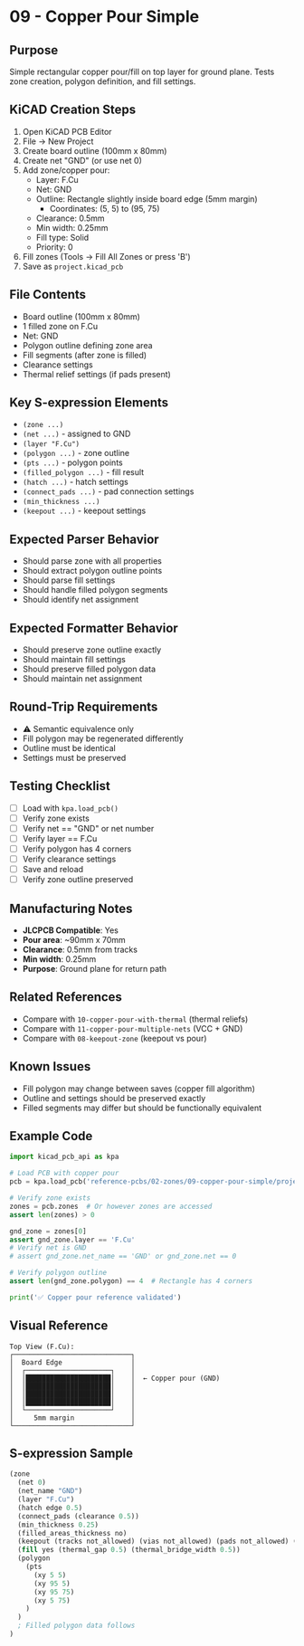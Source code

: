 # 09 - Copper Pour Simple

## Purpose
Simple rectangular copper pour/fill on top layer for ground plane. Tests zone creation, polygon definition, and fill settings.

## KiCAD Creation Steps
1. Open KiCAD PCB Editor
2. File → New Project
3. Create board outline (100mm x 80mm)
4. Create net "GND" (or use net 0)
5. Add zone/copper pour:
   - Layer: F.Cu
   - Net: GND
   - Outline: Rectangle slightly inside board edge (5mm margin)
     - Coordinates: (5, 5) to (95, 75)
   - Clearance: 0.5mm
   - Min width: 0.25mm
   - Fill type: Solid
   - Priority: 0
6. Fill zones (Tools → Fill All Zones or press 'B')
7. Save as `project.kicad_pcb`

## File Contents
- Board outline (100mm x 80mm)
- 1 filled zone on F.Cu
- Net: GND
- Polygon outline defining zone area
- Fill segments (after zone is filled)
- Clearance settings
- Thermal relief settings (if pads present)

## Key S-expression Elements
- `(zone ...)`
- `(net ...)` - assigned to GND
- `(layer "F.Cu")`
- `(polygon ...)` - zone outline
- `(pts ...)` - polygon points
- `(filled_polygon ...)` - fill result
- `(hatch ...)` - hatch settings
- `(connect_pads ...)` - pad connection settings
- `(min_thickness ...)`
- `(keepout ...)` - keepout settings

## Expected Parser Behavior
- Should parse zone with all properties
- Should extract polygon outline points
- Should parse fill settings
- Should handle filled polygon segments
- Should identify net assignment

## Expected Formatter Behavior
- Should preserve zone outline exactly
- Should maintain fill settings
- Should preserve filled polygon data
- Should maintain net assignment

## Round-Trip Requirements
- ⚠️ Semantic equivalence only
- Fill polygon may be regenerated differently
- Outline must be identical
- Settings must be preserved

## Testing Checklist
- [ ] Load with `kpa.load_pcb()`
- [ ] Verify zone exists
- [ ] Verify net == "GND" or net number
- [ ] Verify layer == F.Cu
- [ ] Verify polygon has 4 corners
- [ ] Verify clearance settings
- [ ] Save and reload
- [ ] Verify zone outline preserved

## Manufacturing Notes
- **JLCPCB Compatible**: Yes
- **Pour area**: ~90mm x 70mm
- **Clearance**: 0.5mm from tracks
- **Min width**: 0.25mm
- **Purpose**: Ground plane for return path

## Related References
- Compare with `10-copper-pour-with-thermal` (thermal reliefs)
- Compare with `11-copper-pour-multiple-nets` (VCC + GND)
- Compare with `08-keepout-zone` (keepout vs pour)

## Known Issues
- Fill polygon may change between saves (copper fill algorithm)
- Outline and settings should be preserved exactly
- Filled segments may differ but should be functionally equivalent

## Example Code

```python
import kicad_pcb_api as kpa

# Load PCB with copper pour
pcb = kpa.load_pcb('reference-pcbs/02-zones/09-copper-pour-simple/project.kicad_pcb')

# Verify zone exists
zones = pcb.zones  # Or however zones are accessed
assert len(zones) > 0

gnd_zone = zones[0]
assert gnd_zone.layer == 'F.Cu'
# Verify net is GND
# assert gnd_zone.net_name == 'GND' or gnd_zone.net == 0

# Verify polygon outline
assert len(gnd_zone.polygon) == 4  # Rectangle has 4 corners

print('✅ Copper pour reference validated')
```

## Visual Reference

```
Top View (F.Cu):
┌─────────────────────────────┐
│  Board Edge                 │
│  ┌─────────────────────┐    │
│  │█████████████████████│    │  ← Copper pour (GND)
│  │█████████████████████│    │
│  │█████████████████████│    │
│  │█████████████████████│    │
│  └─────────────────────┘    │
│     5mm margin              │
└─────────────────────────────┘
```

## S-expression Sample

```lisp
(zone
  (net 0)
  (net_name "GND")
  (layer "F.Cu")
  (hatch edge 0.5)
  (connect_pads (clearance 0.5))
  (min_thickness 0.25)
  (filled_areas_thickness no)
  (keepout (tracks not_allowed) (vias not_allowed) (pads not_allowed) (copperpour allowed) (footprints allowed))
  (fill yes (thermal_gap 0.5) (thermal_bridge_width 0.5))
  (polygon
    (pts
      (xy 5 5)
      (xy 95 5)
      (xy 95 75)
      (xy 5 75)
    )
  )
  ; Filled polygon data follows
)
```
